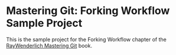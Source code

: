 # Mastering Git: Forking Workflow Sample Project

This is the sample project for the Forking Workflow chapter of the [RayWenderlich Mastering Git](https://store.raywenderlich.com/products/mastering-git) book.
